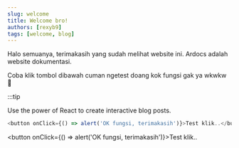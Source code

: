 ```yaml
---
slug: welcome
title: Welcome bro!
authors: [rexyb9]
tags: [welcome, blog]
---
```


Halo semuanya, terimakasih yang sudah melihat website ini. Ardocs adalah website dokumentasi.

Coba klik tombol dibawah cuman ngetest doang kok fungsi gak ya wkwkw 🤣

:::tip

Use the power of React to create interactive blog posts.

```js
<button onClick={() => alert('OK fungsi, terimakasih')}>Test klik..</button>
```

<button onClick={() => alert('OK fungsi, terimakasih')}>Test klik..</button>